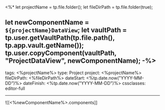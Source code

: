 <%*
let projectName = tp.file.folder();
let fileDirPath = tp.file.folder(true);

let newComponentName = `${projectName}DataView`;
let vaultPath = tp.user.getVaultPath(tp.file.path(), tp.app.vault.getName());
tp.user.copyComponent(vaultPath, "ProjectDataView", newComponentName);
-%>
---
tags: <%projectName%>
type: Project
project: <%projectName%>
fileDirPath: <%fileDirPath%>
dateStart: <%tp.date.now("YYYY-MM-DD")%>
dateFinish: <%tp.date.now("YYYY-MM-DD")%>
cssclasses: editor-full

---
![[<%newComponentName%>.components]]